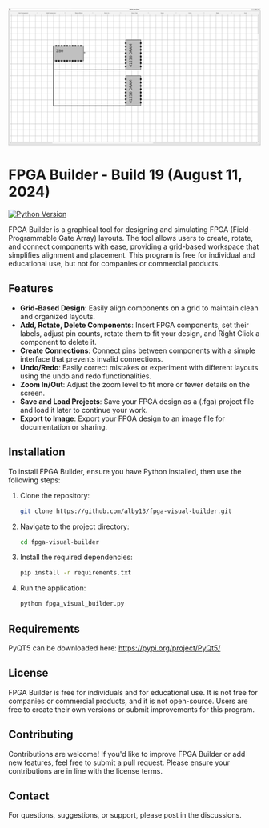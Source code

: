 <img src="screenshot.png">

# FPGA Builder - Build 19 (August 11, 2024)
[![Python Version](https://img.shields.io/badge/python-3.10%2B-blue)](https://www.python.org/downloads/)

FPGA Builder is a graphical tool for designing and simulating FPGA (Field-Programmable Gate Array) layouts. The tool allows users to create, rotate, and connect components with ease, providing a grid-based workspace that simplifies alignment and placement. This program is free for individual and educational use, but not for companies or commercial products.

## Features

- **Grid-Based Design**: Easily align components on a grid to maintain clean and organized layouts.
- **Add, Rotate, Delete Components**: Insert FPGA components, set their labels, adjust pin counts, rotate them to fit your design, and Right Click a component to delete it.
- **Create Connections**: Connect pins between components with a simple interface that prevents invalid connections.
- **Undo/Redo**: Easily correct mistakes or experiment with different layouts using the undo and redo functionalities.
- **Zoom In/Out**: Adjust the zoom level to fit more or fewer details on the screen.
- **Save and Load Projects**: Save your FPGA design as a (.fga) project file and load it later to continue your work.
- **Export to Image**: Export your FPGA design to an image file for documentation or sharing.

## Installation

To install FPGA Builder, ensure you have Python installed, then use the following steps:

1. Clone the repository:
    ```bash
    git clone https://github.com/alby13/fpga-visual-builder.git
    ```
2. Navigate to the project directory:
    ```bash
    cd fpga-visual-builder
    ```
3. Install the required dependencies:
    ```bash
    pip install -r requirements.txt
    ```
4. Run the application:
    ```bash
    python fpga_visual_builder.py
    ```

## Requirements

PyQT5 can be downloaded here: https://pypi.org/project/PyQt5/

## License

FPGA Builder is free for individuals and for educational use. It is not free for companies or commercial products, and it is not open-source. Users are free to create their own versions or submit improvements for this program.

## Contributing

Contributions are welcome! If you'd like to improve FPGA Builder or add new features, feel free to submit a pull request. Please ensure your contributions are in line with the license terms.

## Contact

For questions, suggestions, or support, please post in the discussions.

